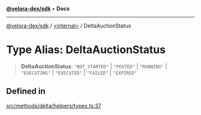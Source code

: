 [**@velora-dex/sdk**](../../README.md) • **Docs**

***

[@velora-dex/sdk](../../globals.md) / [\<internal\>](../README.md) / DeltaAuctionStatus

# Type Alias: DeltaAuctionStatus

> **DeltaAuctionStatus**: `"NOT_STARTED"` \| `"POSTED"` \| `"RUNNING"` \| `"EXECUTING"` \| `"EXECUTED"` \| `"FAILED"` \| `"EXPIRED"`

## Defined in

[src/methods/delta/helpers/types.ts:37](https://github.com/VeloraDEX/paraswap-sdk/blob/feat/velora/src/methods/delta/helpers/types.ts#L37)
